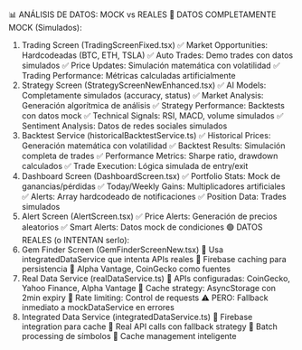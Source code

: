 📊 ANÁLISIS DE DATOS: MOCK vs REALES
🔴 DATOS COMPLETAMENTE MOCK (Simulados):
1. Trading Screen (TradingScreenFixed.tsx)
✅ Market Opportunities: Hardcodeadas (BTC, ETH, TSLA)
✅ Auto Trades: Demo trades con datos simulados
✅ Price Updates: Simulación matemática con volatilidad
✅ Trading Performance: Métricas calculadas artificialmente
2. Strategy Screen (StrategyScreenNewEnhanced.tsx)
✅ AI Models: Completamente simulados (accuracy, status)
✅ Market Analysis: Generación algorítmica de análisis
✅ Strategy Performance: Backtests con datos mock
✅ Technical Signals: RSI, MACD, volume simulados
✅ Sentiment Analysis: Datos de redes sociales simulados
3. Backtest Service (historicalBacktestService.ts)
✅ Historical Prices: Generación matemática con volatilidad
✅ Backtest Results: Simulación completa de trades
✅ Performance Metrics: Sharpe ratio, drawdown calculados
✅ Trade Execution: Lógica simulada de entry/exit
4. Dashboard Screen (DashboardScreen.tsx)
✅ Portfolio Stats: Mock de ganancias/pérdidas
✅ Today/Weekly Gains: Multiplicadores artificiales
✅ Alerts: Array hardcodeado de notificaciones
✅ Position Data: Trades simulados
5. Alert Screen (AlertScreen.tsx)
✅ Price Alerts: Generación de precios aleatorios
✅ Smart Alerts: Datos mock de condiciones
🟢 DATOS REALES (o INTENTAN serlo):
1. Gem Finder Screen (GemFinderScreenNew.tsx)
🔄 Usa integratedDataService que intenta APIs reales
🔄 Firebase caching para persistencia
🔄 Alpha Vantage, CoinGecko como fuentes
2. Real Data Service (realDataService.ts)
🔄 APIs configuradas: CoinGecko, Yahoo Finance, Alpha Vantage
🔄 Cache strategy: AsyncStorage con 2min expiry
🔄 Rate limiting: Control de requests
⚠️ PERO: Fallback inmediato a mockDataService en errores
3. Integrated Data Service (integratedDataService.ts)
🔄 Firebase integration para cache
🔄 Real API calls con fallback strategy
🔄 Batch processing de símbolos
🔄 Cache management inteligente